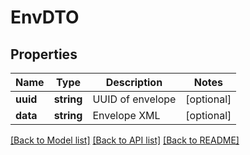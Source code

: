# EnvDTO

## Properties
Name | Type | Description | Notes
------------ | ------------- | ------------- | -------------
**uuid** | **string** | UUID of envelope | [optional] 
**data** | **string** | Envelope XML | [optional] 

[[Back to Model list]](../../README.md#documentation-for-models) [[Back to API list]](../../README.md#documentation-for-api-endpoints) [[Back to README]](../../README.md)

